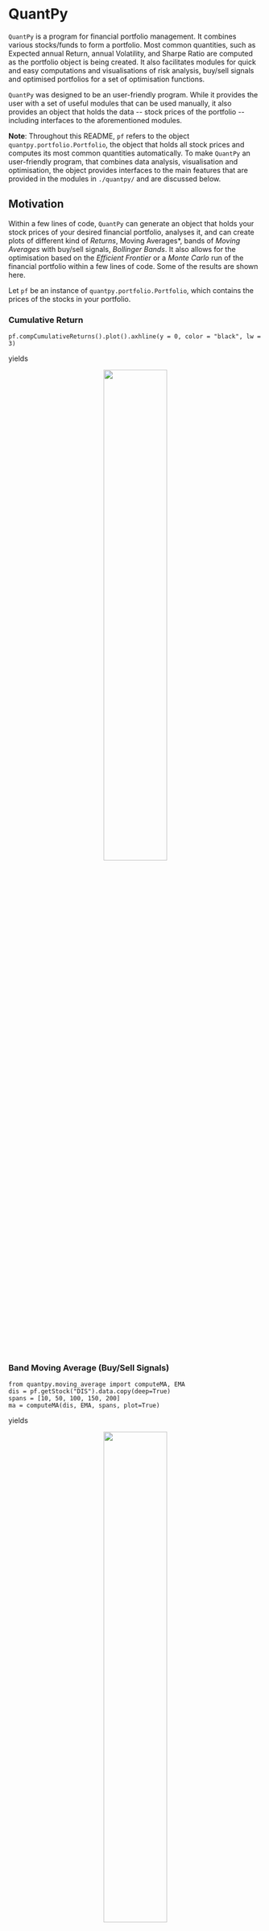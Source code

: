 # QuantPy

`QuantPy` is a program for financial portfolio management. It combines various stocks/funds to form a portfolio. Most common quantities, such as Expected annual Return, annual Volatility, and Sharpe Ratio are computed as the portfolio object is being created. It also facilitates modules for quick and easy computations and visualisations of risk analysis, buy/sell signals and optimised portfolios for a set of optimisation functions.

`QuantPy` was designed to be an user-friendly program. While it provides the user with a set of useful modules that can be used manually, it also provides an object that holds the data -- stock prices of the portfolio -- including interfaces to the aforementioned modules.

**Note**: Throughout this README, `pf` refers to the object `quantpy.portfolio.Portfolio`, the object that holds all stock prices and computes its most common quantities automatically. To make `QuantPy` an user-friendly program, that combines data analysis, visualisation and optimisation, the object provides interfaces to the main features that are provided in the modules in `./quantpy/` and are discussed below.

## Motivation
Within a few lines of code, `QuantPy` can generate an object that holds your stock prices of your desired financial portfolio, analyses it, and can create plots of different kind of *Returns*, Moving Averages*, bands of *Moving Averages* with buy/sell signals, *Bollinger Bands*. It also allows for the optimisation based on the *Efficient Frontier* or a *Monte Carlo* run of the financial portfolio within a few lines of code. Some of the results are shown here.

Let `pf` be an instance of `quantpy.portfolio.Portfolio`, which contains the prices of the stocks in your portfolio.
### Cumulative Return
```
pf.compCumulativeReturns().plot().axhline(y = 0, color = "black", lw = 3)
```
yields
<p align="center">
  <img src="images/cumulative-return.svg" style="width:50%;"/>
</p>


### Band Moving Average (Buy/Sell Signals)
```
from quantpy.moving_average import computeMA, EMA
dis = pf.getStock("DIS").data.copy(deep=True)
spans = [10, 50, 100, 150, 200]
ma = computeMA(dis, EMA, spans, plot=True)
```
yields
<p align="center">
  <img src="images/ma-band-buysell-signals.svg" style="width:50%;"/>
</p>

### Bollinger Band
<p align="center">
  <img src="images/bollinger-band.svg" style="width:50%;"/>
</p>

### Portfolio Optimisation
<p align="center">
  <img src="images/ef-mc-overlay.svg" style="width:50%;"/>
</p>




## Table of contents
 - [Dependencies](#Dependencies)
 - [Usage](#Usage)
 - [Portfolio](#Portfolio)
 - [Returns](#Returns)
 - [Moving Averages](#Moving-Averages)
 - [Portfolio Optimisation](#Portfolio-Optimisation)
   - [Efficient Frontier](#Efficient-Frontier)
   - [Monte Carlo](#Monte-Carlo)
 - [Examples](#Examples)
   - [Building a portfolio with `quandl`](#Building-a-portfolio-with-quandl)
   - [Building a portfolio with preset data](#Building-a-portfolio-with-preset-data)
   - [Analysis of a portfolio](#Analysis-of-a-portfolio)
   - [Optimisation of a portfolio](#Optimisation-of-a-portfolio)

## Dependencies
`QuantPy` depends on the following Python packages:
 - python>=3.5.0
 - numpy>=1.11.0
 - pandas>=0.17.1
 - matplotlib>=1.5.1
 - quandl>=3.4.5
 - scipy>=1.2.0

## Usage
Download the code:

```git clone https://github.com/fmilthaler/QuantPy.git```

And make sure to add the directory `QuantPy` to your `PYTHONPATH`.

## Portfolio
This is the heart of `QuantPy`. `quantpy.portfolio.Portfolio` provides an object that holds prices of all stocks in your portfolio, and automatically computes the most common quantities for you. To make `QuantPy` an user-friendly program, that combines data analysis, visualisation and optimisation, the object provides interfaces to the main features that are provided in the modules in `./quantpy/` and are discussed below.

To learn more about the object, please read through the docstring of the module, and have a look at the examples.

Here is an incomplete list of functions provided within `pf`:
 - `getStock`: Returns the instance of a Stock
 - `compCumulativeReturns`: Cumulative Returns
 - `compDailyReturns`: Percentage change of daily Returns
 - `compDailyLogReturns`: Log Return
 - `compMeanReturns`: historical mean of the daily returns
 - `compExpectedReturn`: computes the Expected Return of the portfolio
 - `compVolatility`: computes the volatility of the given portfolio
 - `compSharpe`: computes and return the Sharpe ratio of the portfolio
 - `ef_minimum_volatility`: performs an optimisation for the portfolio with the minimum volatility
 - `ef_maximum_sharpe_ratio`: performs an optimisation for the portfolio with the maximum Sharpe Ratio
 - `ef_efficient_return`: performs an optimisation for the portfolio with the minimum volatility for a given target return.
 - `ef_efficient_volatility`: performs an optimisation for the portfolio with the maximum Sharpe ratio for a given target volatility.
 - `ef_plot_efrontier`: computes and plots the *Efficient Frontier* of the portfolio
 - `ef_plot_optimal_portfolios`: computes and plots markers of the two optimal portfolios (minimum volatility/maximum Sharpe ratio)
 - `plot_stocks`: plots all stocks of the portfolio (expected (annual) return over volatility)
 - `mc_optimisation`: performs a Monte Carlo run and finds optimised portfolios
 - `properties`: nicely prints out the portfolio's properties

`quantpy.portfolio.Portfolio` also provides a function `buildPortfolio` which is designed to automatically generate `pf` for the user's convenience. For more information on how to use `buildPortfolio`, please read its `docstring` (do `print(quantpy.portfolio.buildPortfolio.__doc__)`) and have a look at the examples.

## Returns
Daily returns of stocks are often computed in different ways. `QuantPy` provides three different ways of computing the daily returns in `quantpy.returns`:
1. The cumulative return: $\displaystyle\dfrac{\text{price}_{t_i} - \text{price}_{t_0} + \text{dividend}}{\text{price}_{t_0}}$
2. Percentage change of daily returns: $\displaystyle\dfrac{\text{price}_{t_i} - \text{price}_{t_{i-1}}}{\text{price}_{t_{i-1}}}$
3. Log Return: $\displaystyle\log\left(1 + \dfrac{\text{price}_{t_i} - \text{price}_{t_{i-1}}}{\text{price}_{t_{i-1}}}\right)$

In addition to those, the module provides the function `historicalMeanReturn(data, freq=252)`, which computes the historical mean of the daily returns over a time period `freq`.

## Moving Averages
The module `quantpy.moving_average` allows the computation and visualisation of Moving Averages of the stocks listed in the portfolio is also provided. It entails functions to compute and visualise the
 - `SMA`: Simple Moving Average, and
 - `EMA`: Exponential Moving Average.
 - `computeMA`: a Band of Moving Averages (of different time windows/spans) including Buy/Sell signals
 - `plotBollingerBand`: a Bollinger Band for
   - `SMA`,
   - `EMA`.

## Portfolio Optimisation
### Efficient Frontier
An implementation of the Efficient Frontier (`quantpy.efficient_frontier.EfficientFrontier`) allows for the optimisation of the portfolio for
 - `minimum_volatility` Minimum Volatility,
 - `maximum_sharpe_ratio` Maximum Sharpe Ratio
 - `efficient_return` Minimum Volatility for a given expected return
 - `efficient_volatility` Maximum Sharpe Ratio for a given target volatility

by performing a numerical solve to minimise/maximise an objective function.

Often it is useful to visualise the *Efficient Frontier* as well as the optimal solution. This can be achieved with the following methods:
 - `plot_efrontier`: Plots the *Efficient Frontier*. If no minimum/maximum Return values are provided, the algorithm automatically chooses those limits for the *Efficient Frontier* based on the minimum/maximum Return values of all stocks within the given portfolio.
 - `plot_optimal_portfolios`: Plots markers of the portfolios with the Minimum Volatility and Maximum Sharpe Ratio.

For reasons of user-friendliness, interfaces to these functions are provided in `qf`. Please have a look at #Portfolio.

### Monte Carlo
Alternatively a *Monte Carlo* run of `n` trials can be performed to find the optimal portfolios for
 - minimum volatility,
 - maximum Sharpe ratio

The approach branded as *Efficient Frontier* should be the preferred method for reasons of computational effort and accuracy. The latter approach is only included for the sake of completeness, and creation of beautiful plots.

## Examples
For more information about the project and details on how to use it, please
look at the examples provided in `./example`.

**Note**: In the below examples, `pf` refers to an instance of `quantpy.portfolio.Portfolio`, the object that holds all stock prices and computes its most common quantities automatically. To make `QuantPy` a user-friendly program, that combines data analysis, visualisation and optimisation, the object also provides interfaces to the main features that are provided in the modules in `./quantpy/` and are discussed throughout this README.

### Building a portfolio with `quandl`
`./example/Example-Build-Portfolio-with-quandl.py`: Shows how to use `QuantPy` to build a financial portfolio by downloading stock price data through the Python package `quandl`.

### Building a portfolio with preset data
`./example/Example-Build-Portfolio-from-file.py`: Shows how to use `QuantPy` to build a financial portfolio by providing stock price data yourself, e.g. by reading data from disk/file.

### Analysis of a portfolio
`./example/Example-Analysis.py`: This example shows how to use an instance of `quantpy.portfolio.Portfolio`, get the portfolio's quantities, such as
 - Expected Returns,
 - Volatility,
 - Sharpe Ratio.

It also shows how to extract individual stocks from the given portfolio. Moreover it shows how to compute and visualise:
 - the different Returns provided by the module `quantpy.returns`,
 - *Moving Averages*, a band of *Moving Averages*, and a *Bollinger Band*.

### Optimisation of a portfolio
`./example/Example-Optimisation.py`: This example focusses on the optimisation of a portfolio. To achieve this, the example shows the usage of `quantpy.efficient_frontier.EfficientFrontier` for optimising the portfolio. To make `QuantPy` more user-friendly,  for the
 - Minimum Volatility
 - Maximum Sharpe Ratio
 - Minimum Volatility for a given target Return
 - Maximum Sharpe Ratio for a given target Volatility.

Furthermore, it is also shown how the entire *Efficient Frontier* and the optimal portfolios can be computed and visualised. If needed, it also gives an example of plotting the individual stocks of the given portfolio within the computed *Efficient Frontier*.

Also, the optimisation of a portfolio and its visualisation based on a *Monte Carlo* is shown.

Finally, `QuantPy`'s visualisation methods allow for overlays, if this is desired. Thus, with only the following few lines of code, one can create an overlay of the *Monte Carlo* run, the *Efficient Frontier*, its optimised portfolios for *Minimum Volatility* and *Maximum Sharpe Ratio*, as well as the portfolio's individual stocks.
